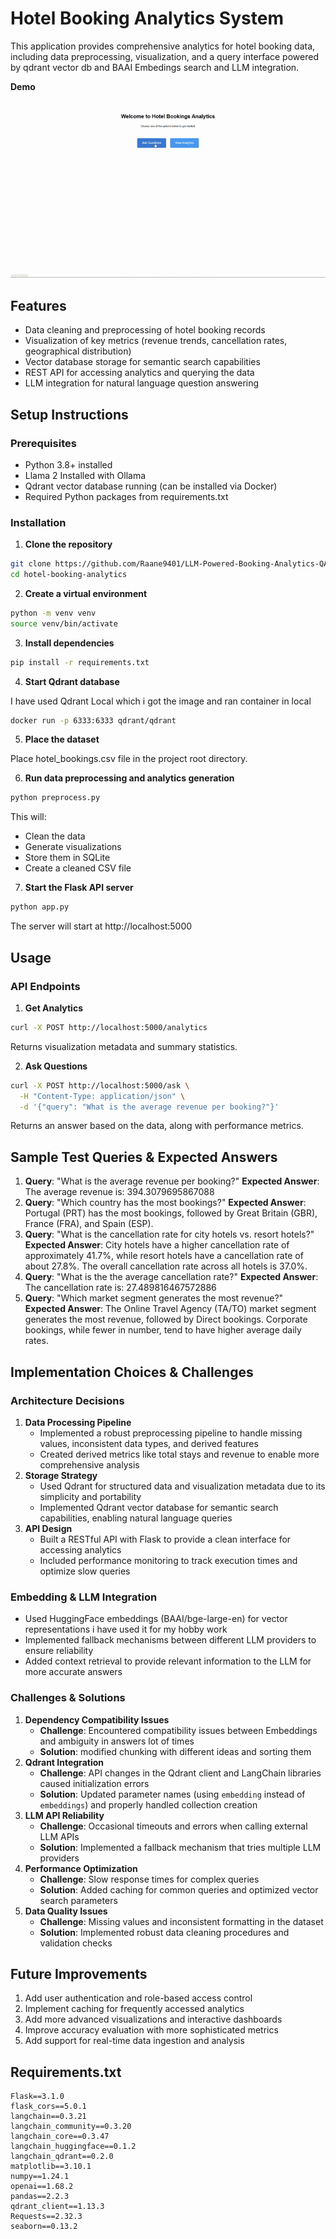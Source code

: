 # Hotel Booking Analytics System

This application provides comprehensive analytics for hotel booking data, including data preprocessing, visualization, and a query interface powered by qdrant vector db and BAAI Embedings search and LLM integration.

**Demo**
<p align="center">
  <img src="DemoVideo.gif" alt="Video">
</p>
  

## Features

- Data cleaning and preprocessing of hotel booking records
- Visualization of key metrics (revenue trends, cancellation rates, geographical distribution)
- Vector database storage for semantic search capabilities
- REST API for accessing analytics and querying the data
- LLM integration for natural language question answering


## Setup Instructions

### Prerequisites

- Python 3.8+ installed
- Llama 2 Installed with Ollama
- Qdrant vector database running (can be installed via Docker)
- Required Python packages from requirements.txt



### Installation

1. **Clone the repository**
```bash
git clone https://github.com/Raane9401/LLM-Powered-Booking-Analytics-QA-System.git
cd hotel-booking-analytics
```

2. **Create a virtual environment**
```bash
python -m venv venv
source venv/bin/activate  
```

3. **Install dependencies**
```bash
pip install -r requirements.txt
```

4. **Start Qdrant database**

I have used Qdrant Local which i got the image and ran container in local

```bash
docker run -p 6333:6333 qdrant/qdrant
```

5. **Place the dataset**

Place  hotel_bookings.csv file in the project root directory.

6. **Run data preprocessing and analytics generation**
```bash
python preprocess.py
```

This will:

- Clean the data
- Generate visualizations
- Store them in SQLite
- Create a cleaned CSV file

7. **Start the Flask API server**
```bash
python app.py
```

The server will start at http://localhost:5000

## Usage

### API Endpoints

1. **Get Analytics**
```bash
curl -X POST http://localhost:5000/analytics
```

Returns visualization metadata and summary statistics.

2. **Ask Questions**
```bash
curl -X POST http://localhost:5000/ask \
  -H "Content-Type: application/json" \
  -d '{"query": "What is the average revenue per booking?"}'
```

Returns an answer based on the data, along with performance metrics.

## Sample Test Queries \& Expected Answers

1. **Query**: "What is the average revenue per booking?"
**Expected Answer**: The average revenue is: 394.3079695867088
2. **Query**: "Which country has the most bookings?"
**Expected Answer**: Portugal (PRT) has the most bookings, followed by Great Britain (GBR), France (FRA), and Spain (ESP).
3. **Query**: "What is the cancellation rate for city hotels vs. resort hotels?"
**Expected Answer**: City hotels have a higher cancellation rate of approximately 41.7%, while resort hotels have a cancellation rate of about 27.8%. The overall cancellation rate across all hotels is 37.0%.
4. **Query**: "What is the the average cancellation rate?"
**Expected Answer**: The cancellation rate is: 27.489816467572886
5. **Query**: "Which market segment generates the most revenue?"
**Expected Answer**: The Online Travel Agency (TA/TO) market segment generates the most revenue, followed by Direct bookings. Corporate bookings, while fewer in number, tend to have higher average daily rates.

## Implementation Choices \& Challenges

### Architecture Decisions

1. **Data Processing Pipeline**
    - Implemented a robust preprocessing pipeline to handle missing values, inconsistent data types, and derived features
    - Created derived metrics like total stays and revenue to enable more comprehensive analysis
2. **Storage Strategy**
    - Used Qdrant for structured data and visualization metadata due to its simplicity and portability
    - Implemented Qdrant vector database for semantic search capabilities, enabling natural language queries
3. **API Design**
    - Built a RESTful API with Flask to provide a clean interface for accessing analytics
    - Included performance monitoring to track execution times and optimize slow queries

### Embedding \& LLM Integration

- Used HuggingFace embeddings (BAAI/bge-large-en) for vector representations i have used it for my hobby work
- Implemented fallback mechanisms between different LLM providers to ensure reliability
- Added context retrieval to provide relevant information to the LLM for more accurate answers


### Challenges \& Solutions

1. **Dependency Compatibility Issues**
    - **Challenge**: Encountered compatibility issues between Embeddings and ambiguity in answers lot of times
    - **Solution**: modified chunking with different ideas and sorting them
2. **Qdrant Integration**
    - **Challenge**: API changes in the Qdrant client and LangChain libraries caused initialization errors
    - **Solution**: Updated parameter names (using `embedding` instead of `embeddings`) and properly handled collection creation
3. **LLM API Reliability**
    - **Challenge**: Occasional timeouts and errors when calling external LLM APIs
    - **Solution**: Implemented a fallback mechanism that tries multiple LLM providers
4. **Performance Optimization**
    - **Challenge**: Slow response times for complex queries
    - **Solution**: Added caching for common queries and optimized vector search parameters
5. **Data Quality Issues**
    - **Challenge**: Missing values and inconsistent formatting in the dataset
    - **Solution**: Implemented robust data cleaning procedures and validation checks

## Future Improvements

1. Add user authentication and role-based access control
2. Implement caching for frequently accessed analytics
3. Add more advanced visualizations and interactive dashboards
4. Improve accuracy evaluation with more sophisticated metrics
5. Add support for real-time data ingestion and analysis


## Requirements.txt

```
Flask==3.1.0
flask_cors==5.0.1
langchain==0.3.21
langchain_community==0.3.20
langchain_core==0.3.47
langchain_huggingface==0.1.2
langchain_qdrant==0.2.0
matplotlib==3.10.1
numpy==1.24.1
openai==1.68.2
pandas==2.2.3
qdrant_client==1.13.3
Requests==2.32.3
seaborn==0.13.2

```

